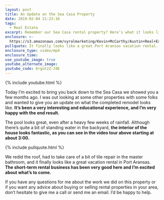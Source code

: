 ```yaml
---
layout: post
title: An Update on the Sea Casa Property
date: 2019-02-04 21:23:16
tags:
  - Real Estate
excerpt: Remember our Sea Casa rental property? Here’s what it looks like today.
enclosure: >-
  https://s3.amazonaws.com/vyralmarketing/Kevin+McCarthy/Austin+Real+Estate-+Showing+off+the+Completed+Sea+Casa+(1).mp4
pullquote: It finally looks like a great Port Aransas vacation rental.
enclosure_type: video/mp4
enclosure_time:
use_youtube_image: true
youtube_alternate_image:
youtube_code: 6rgut2Z-J4E
---
```


{% include youtube.html %}

Today I’m excited to bring you back down to the Sea Casa we showed you a few months ago. I was out looking at some other properties with some folks and wanted to give you an update on what the completed remodel looks like. **It’s been a very interesting and educational experience, and I’m very happy with the end result.**

The pool looks great, even after a heavy few weeks of rainfall. Although there’s quite a bit of standing water in the backyard, **the interior of the house looks fantastic, as you can see in the video tour above starting at about 3:00.**

{% include pullquote.html %}

We redid the roof, had to take care of a bit of tile repair in the master bathroom, and it finally looks like a great vacation rental in Port Aransas. **The short-term rental business has been very good here and I’m excited about what’s to come.**

If you have any questions for me about the work we did on this property or if you want any advice about buying or selling rental properties in your area, don’t hesitate to give me a call or send me an email. I’d be happy to help.